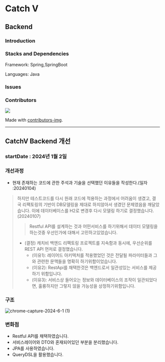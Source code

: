 # Catch V 

## Backend

### Introduction

### Stacks and Dependencies
Framework: Spring,SpringBoot
 
Languages: Java

### Issues

### Contributors

<!-- Copy-paste in your Readme.md file -->

<a href = "https://github.com/Tanu-N-Prabhu/Python/graphs/contributors">
  <img src = "https://contrib.rocks/image?repo=gangfunction/catchvbackend"/>
</a>

Made with [contributors-img](https://contrib.rocks).

---
## CatchV Backend 개선 
### startDate : 2024년 1월 2일
### 개선과정
- 현재 존재하는 코드에 관한 주석과 기술을 선택했던 이유들을 작성한다.(일자 :20240104)
>   하지만 테스트코드를 다시 원래 코드에 적용하는 과정에서 어려움이 생겼고, 결국 리팩토링의 기반이 DB모델링을 제대로 하지않아서 생겼던 문제였음을 깨달았습니다. 이에 데이터베이스를 H2로 변경후 다시 모델링 하기로 결정했습니다. (20240107)
>> Restful API를 설계하는 것과 어떤서비스를 하기위해서 데이터 모델링을 하는것중 우선인가에 대해서 고민하고있었습니다.
> - (결정) 캐치비 백엔드 리팩토링 프로젝트를 지속함과 동시에,  우선순위를 REST API 먼저로 결정했습니다.
>   - (이유1): 레이어드 아키텍처를 적용했었던 것은 전달될 파라미터들과 그와 관련한 문맥들을 명확히 하기위함이었습니다.
>   - (이유2): RestApi를 채택한것은 백엔드로서 일관성있는 서비스를 제공하기 위함입니다.
>   - (이유3): 서비스상 들어오는 정보와 데이터베이스의 조작이 일관되었다면, 훌륭하지만 그렇지 않을 가능성을 상정하기위함입니다.


### 구조 
![chrome-capture-2024-6-1 (1)](https://github.com/gangfunction/catchvbackend/assets/62240333/d6918e05-9754-404a-8982-d7b8a63b8ada)
### 변화점
- Restful API를 채택하였습니다.
- 서비스레이어와 DTO와 혼재되어있던 부분을 분리했습니다.
- JPA를 사용하였습니다.
- QueryDSL을 활용했습니다.
